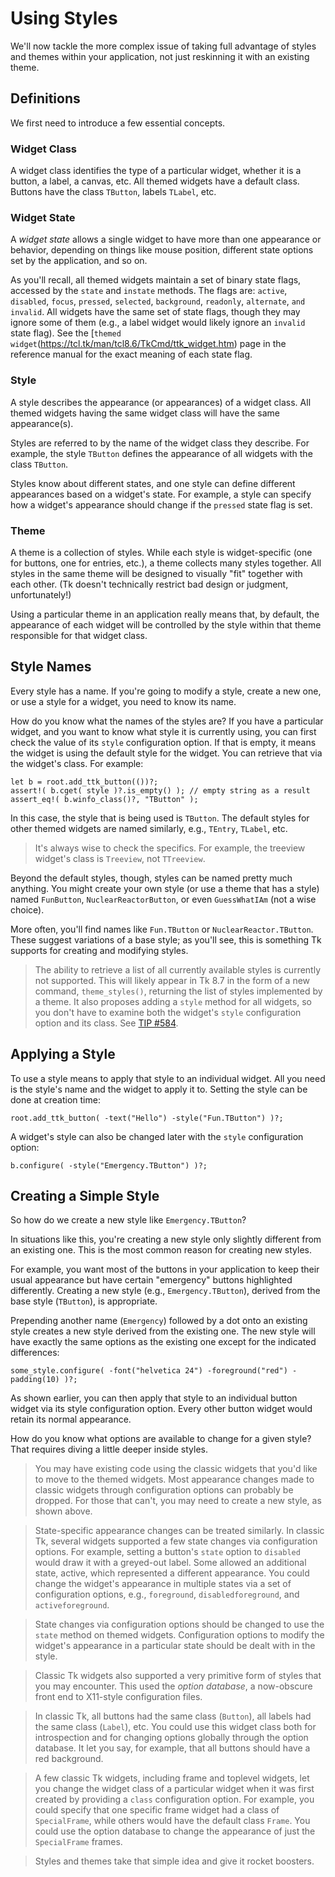 # Using Styles

We'll now tackle the more complex issue of taking full advantage of styles and
themes within your application, not just reskinning it with an existing theme.

## Definitions

We first need to introduce a few essential concepts.

### Widget Class

A widget class identifies the type of a particular widget, whether it is a
button, a label, a canvas, etc. All themed widgets have a default class. Buttons
have the class `TButton`, labels `TLabel`, etc.

### Widget State

A *widget state* allows a single widget to have more than one appearance or
behavior, depending on things like mouse position, different state options set
by the application, and so on.

As you'll recall, all themed widgets maintain a set of binary state flags,
accessed by the `state` and `instate` methods. The flags are: `active`,
`disabled`, `focus`, `pressed`, `selected`, `background`, `readonly`,
`alternate`, `and` `invalid`. All widgets have the same set of state flags,
though they may ignore some of them (e.g., a label widget would likely ignore an
`invalid` state flag). See the
[`themed widget`(https://tcl.tk/man/tcl8.6/TkCmd/ttk_widget.htm) page in the
reference manual for the exact meaning of each state flag.

### Style

A style describes the appearance (or appearances) of a widget class. All themed
widgets having the same widget class will have the same appearance(s).

Styles are referred to by the name of the widget class they describe. For
example, the style `TButton` defines the appearance of all widgets with the
class `TButton`.

Styles know about different states, and one style can define different
appearances based on a widget's state. For example, a style can specify how a
widget's appearance should change if the `pressed` state flag is set.

### Theme

A theme is a collection of styles. While each style is widget-specific (one for
buttons, one for entries, etc.), a theme collects many styles together. All
styles in the same theme will be designed to visually "fit" together with each
other. (Tk doesn't technically restrict bad design or judgment, unfortunately!)

Using a particular theme in an application really means that, by default, the
appearance of each widget will be controlled by the style within that theme
responsible for that widget class.

## Style Names

Every style has a name. If you're going to modify a style, create a new one, or
use a style for a widget, you need to know its name.

How do you know what the names of the styles are? If you have a particular
widget, and you want to know what style it is currently using, you can first
check the value of its `style` configuration option. If that is empty, it means
the widget is using the default style for the widget. You can retrieve that via
the widget's class. For example:

```rust,no_run
let b = root.add_ttk_button(())?;
assert!( b.cget( style )?.is_empty() ); // empty string as a result
assert_eq!( b.winfo_class()?, "TButton" );
```

In this case, the style that is being used is `TButton`. The default styles for
other themed widgets are named similarly, e.g., `TEntry`, `TLabel`, etc.

> It's always wise to check the specifics. For example, the treeview widget's
class is `Treeview`, not `TTreeview`.

Beyond the default styles, though, styles can be named pretty much anything. You
might create your own style (or use a theme that has a style) named `FunButton`,
`NuclearReactorButton`, or even `GuessWhatIAm` (not a wise choice).

More often, you'll find names like `Fun.TButton` or `NuclearReactor.TButton`.
These suggest variations of a base style; as you'll see, this is something Tk
supports for creating and modifying styles.

> The ability to retrieve a list of all currently available styles is currently
not supported. This will likely appear in Tk 8.7 in the form of a new command,
`theme_styles()`, returning the list of styles implemented by a theme. It also
proposes adding a `style` method for all widgets, so you don't have to examine
both the widget's `style` configuration option and its class. See
[TIP #584](https://tip.tcl.tk/584).

## Applying a Style

To use a style means to apply that style to an individual widget. All you need
is the style's name and the widget to apply it to. Setting the style can be done
at creation time:

```rust,no_run
root.add_ttk_button( -text("Hello") -style("Fun.TButton") )?;
```

A widget's style can also be changed later with the `style` configuration
option:

```rust,no_run
b.configure( -style("Emergency.TButton") )?;
```

## Creating a Simple Style

So how do we create a new style like `Emergency.TButton`?

In situations like this, you're creating a new style only slightly different
from an existing one. This is the most common reason for creating new styles.

For example, you want most of the buttons in your application to keep their
usual appearance but have certain "emergency" buttons highlighted differently.
Creating a new style (e.g., `Emergency.TButton`), derived from the base style
(`TButton`), is appropriate.

Prepending another name (`Emergency`) followed by a dot onto an existing style
creates a new style derived from the existing one. The new style will have
exactly the same options as the existing one except for the indicated
differences:

```rust,no_run
some_style.configure( -font("helvetica 24") -foreground("red") -padding(10) )?;
```

As shown earlier, you can then apply that style to an individual button widget
via its style configuration option. Every other button widget would retain its
normal appearance.

How do you know what options are available to change for a given style? That
requires diving a little deeper inside styles.

> You may have existing code using the classic widgets that you'd like to move
to the themed widgets. Most appearance changes made to classic widgets through
configuration options can probably be dropped. For those that can't, you may
need to create a new style, as shown above.

> State-specific appearance changes can be treated similarly. In classic Tk,
several widgets supported a few state changes via configuration options. For
example, setting a button's `state` option to `disabled` would draw it with a
greyed-out label. Some allowed an additional state, active, which represented a
different appearance. You could change the widget's appearance in multiple
states via a set of configuration options, e.g., `foreground`,
`disabledforeground`, and `activeforeground`.

> State changes via configuration options should be changed to use the `state`
method on themed widgets. Configuration options to modify the widget's
appearance in a particular state should be dealt with in the style.

> Classic Tk widgets also supported a very primitive form of styles that you may
encounter. This used the *option database*, a now-obscure front end to X11-style
configuration files.

> In classic Tk, all buttons had the same class (`Button`), all labels had the
same class (`Label`), etc. You could use this widget class both for
introspection and for changing options globally through the option database. It
let you say, for example, that all buttons should have a red background.

> A few classic Tk widgets, including frame and toplevel widgets, let you change
the widget class of a particular widget when it was first created by providing a
`class` configuration option. For example, you could specify that one specific
frame widget had a class of `SpecialFrame`, while others would have the default
class `Frame`. You could use the option database to change the appearance of
just the `SpecialFrame` frames.

> Styles and themes take that simple idea and give it rocket boosters.
